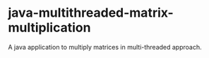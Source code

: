 # java-multithreaded-matrix-multiplication
A java application to multiply matrices in multi-threaded approach.
